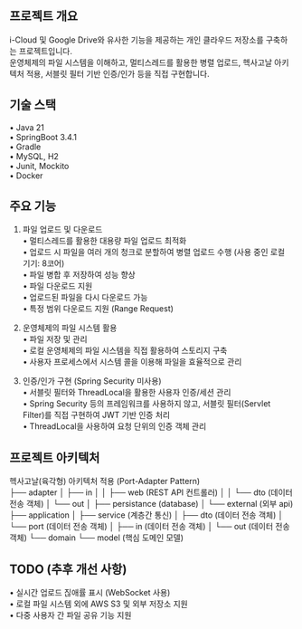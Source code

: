 ## 프로젝트 개요

i-Cloud 및 Google Drive와 유사한 기능을 제공하는 개인 클라우드 저장소를 구축하는 프로젝트입니다. <br>
운영체제의 파일 시스템을 이해하고, 멀티스레드를 활용한 병렬 업로드, 헥사고날 아키텍처 적용, 서블릿 필터 기반 인증/인가 등을 직접 구현합니다.

## 기술 스택

  • Java 21 <br>
  • SpringBoot 3.4.1 <br>
  • Gradle <br>
  • MySQL, H2 <br>
  • Junit, Mockito <br>
  • Docker

## 주요 기능

1. 파일 업로드 및 다운로드 <br>
	•	멀티스레드를 활용한 대용량 파일 업로드 최적화 <br>
	•	업로드 시 파일을 여러 개의 청크로 분할하여 병렬 업로드 수행 (사용 중인 로컬 기기: 8코어) <br>
	•	파일 병합 후 저장하여 성능 향상 <br>
	•	파일 다운로드 지원 <br>
	•	업로드된 파일을 다시 다운로드 가능 <br>
	•	특정 범위 다운로드 지원 (Range Request) <br>

2. 운영체제의 파일 시스템 활용 <br>
	•	파일 저장 및 관리 <br>
	•	로컬 운영체제의 파일 시스템을 직접 활용하여 스토리지 구축 <br>
	•	사용자 프로세스에서 시스템 콜을 이용해 파일을 효율적으로 관리 <br>

3. 인증/인가 구현 (Spring Security 미사용) <br>
	•	서블릿 필터와 ThreadLocal을 활용한 사용자 인증/세션 관리 <br>
	•	Spring Security 등의 프레임워크를 사용하지 않고, 서블릿 필터(Servlet Filter)를 직접 구현하여 JWT 기반 인증 처리 <br>
	•	ThreadLocal을 사용하여 요청 단위의 인증 객체 관리 <br>

## 프로젝트 아키텍처

헥사고날(육각형) 아키텍처 적용 (Port-Adapter Pattern) <br>
├── adapter
│   ├── in
│   │   ├── web (REST API 컨트롤러)
│   │   └── dto (데이터 전송 객체)
│   └── out
│       ├── persistance (database)
│       └── external (외부 api)
├── application
│   ├── service (계층간 통신)
│   ├── dto (데이터 전송 객체)
│   └── port (데이터 전송 객체)
│       ├── in (데이터 전송 객체)
│       └── out (데이터 전송 객체)
└── domain
    └── model (핵심 도메인 모델)

## TODO (추후 개선 사항)

  • 실시간 업로드 짆애률 표시 (WebSocket 사용) <br>
  • 로컬 파일 시스템 외에 AWS S3 및 외부 저장소 지원 <br>
  • 다중 사용자 간 파일 공유 기능 지원
